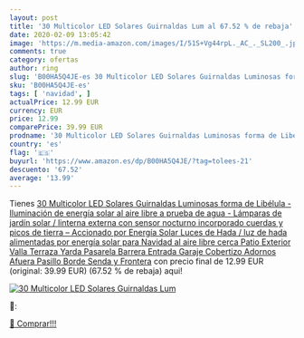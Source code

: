 ```yaml
---
layout: post
title: '30 Multicolor LED Solares Guirnaldas Lum al 67.52 % de rebaja'
date: 2020-02-09 13:05:42
image: 'https://m.media-amazon.com/images/I/51S+Vg44rpL._AC_._SL200_.jpg'
comments: true
category: ofertas
author: ring
slug: 'B00HA5Q4JE-es 30 Multicolor LED Solares Guirnaldas Luminosas forma de...'
sku: 'B00HA5Q4JE-es'
tags: [ 'navidad', ]
actualPrice: 12.99 EUR
currency: EUR
price: 12.99
comparePrice: 39.99 EUR
prodname: '30 Multicolor LED Solares Guirnaldas Luminosas forma de Libélula - Iluminación de energía solar al aire libre a prueba de agua - Lámparas de jardín solar / linterna externa con sensor nocturno incorporado  cuerdas y picos de tierra – Accionado por Energía Solar Luces de Hada / luz de hada alimentadas por energía solar para Navidad  al aire libre  cerca  Patio  Exterior  Valla  Terraza  Yarda  Pasarela  Barrera  Entrada  Garaje  Cobertizo  Adornos  Afuera  Pasillo  Borde  Senda y Frontera'
country: 'es'
flag: '🇪🇸'
buyurl: 'https://www.amazon.es/dp/B00HA5Q4JE/?tag=tolees-21'
descuento: '67.52'
average: '13.99'
---
```


Tienes [30 Multicolor LED Solares Guirnaldas Luminosas forma de Libélula - Iluminación de energía solar al aire libre a prueba de agua - Lámparas de jardín solar / linterna externa con sensor nocturno incorporado  cuerdas y picos de tierra – Accionado por Energía Solar Luces de Hada / luz de hada alimentadas por energía solar para Navidad  al aire libre  cerca  Patio  Exterior  Valla  Terraza  Yarda  Pasarela  Barrera  Entrada  Garaje  Cobertizo  Adornos  Afuera  Pasillo  Borde  Senda y Frontera](https://www.amazon.es/dp/B00HA5Q4JE/?tag=tolees-21) con precio final de  12.99 EUR (original: 39.99 EUR) (67.52 %  de rebaja) aqui!

[![30 Multicolor LED Solares Guirnaldas Lum](https://m.media-amazon.com/images/I/51S+Vg44rpL._AC_._SL200_.jpg)](https://www.amazon.es/dp/B00HA5Q4JE/?tag=tolees-21)

🔎:


[🛒 Comprar!!!](https://www.amazon.es/dp/B00HA5Q4JE/?tag=tolees-21)
